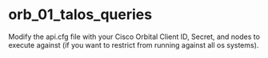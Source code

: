 # orb_01_talos_queries

Modify the api.cfg file with your Cisco Orbital Client ID, Secret, and nodes to execute against (if you want to restrict from running against all os systems).
